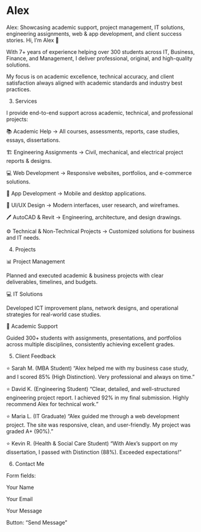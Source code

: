 # Alex
Alex: Showcasing academic support, project management, IT solutions, engineering assignments, web &amp; app development, and client success stories.
Hi, I’m Alex 👋

With 7+ years of experience helping over 300 students across IT, Business, Finance, and Management, I deliver professional, original, and high-quality solutions.

My focus is on academic excellence, technical accuracy, and client satisfaction always aligned with academic standards and industry best practices.

3. Services

I provide end-to-end support across academic, technical, and professional projects:

📚 Academic Help → All courses, assessments, reports, case studies, essays, dissertations.

🏗 Engineering Assignments → Civil, mechanical, and electrical project reports & designs.

💻 Web Development → Responsive websites, portfolios, and e-commerce solutions.

📱 App Development → Mobile and desktop applications.

🎨 UI/UX Design → Modern interfaces, user research, and wireframes.

🖊 AutoCAD & Revit → Engineering, architecture, and design drawings.

⚙ Technical & Non-Technical Projects → Customized solutions for business and IT needs.

4. Projects
   
📊 Project Management

Planned and executed academic & business projects with clear deliverables, timelines, and budgets.

💻 IT Solutions

Developed ICT improvement plans, network designs, and operational strategies for real-world case studies.

📑 Academic Support

Guided 300+ students with assignments, presentations, and portfolios across multiple disciplines, consistently achieving excellent grades.

5. Client Feedback

⭐ Sarah M. (MBA Student)
“Alex helped me with my business case study, and I scored 85% (High Distinction). Very professional and always on time.”

⭐ David K. (Engineering Student)
“Clear, detailed, and well-structured engineering project report. I achieved 92% in my final submission. Highly recommend Alex for technical work.”

⭐ Maria L. (IT Graduate)
“Alex guided me through a web development project. The site was responsive, clean, and user-friendly. My project was graded A+ (90%).”

⭐ Kevin R. (Health & Social Care Student)
“With Alex’s support on my dissertation, I passed with Distinction (88%). Exceeded expectations!”

6. Contact Me

Form fields:

Your Name

Your Email

Your Message

Button: “Send Message”
